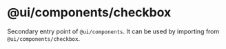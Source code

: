 # @ui/components/checkbox

Secondary entry point of `@ui/components`. It can be used by importing from `@ui/components/checkbox`.
